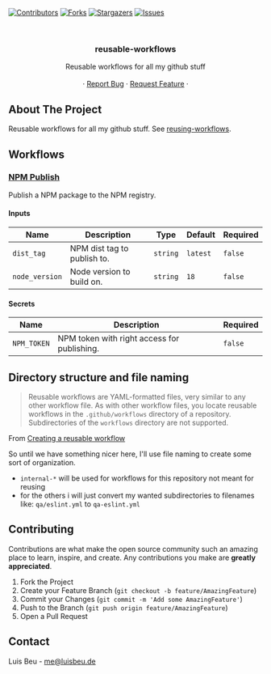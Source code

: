 [![Contributors][contributors-shield]][contributors-url]
[![Forks][forks-shield]][forks-url]
[![Stargazers][stars-shield]][stars-url]
[![Issues][issues-shield]][issues-url]

<!-- PROJECT HEADER -->
<br />
<p align="center">
  <h3 align="center">reusable-workflows</h3>

  <p align="center">
    Reusable workflows for all my github stuff
    <br />
    <br />
    ·
    <a href="https://github.com/beuluis/reusable-workflows/issues">Report Bug</a>
    ·
    <a href="https://github.com/beuluis/reusable-workflows/issues">Request Feature</a>
    ·
  </p>
</p>

<!-- ABOUT THE PROJECT -->

## About The Project

Reusable workflows for all my github stuff. See [reusing-workflows](https://docs.github.com/en/actions/using-workflows/reusing-workflows).

## Workflows

### [NPM Publish](.github/workflows/publish-npm.yml)

Publish a NPM package to the NPM registry.

#### Inputs

| Name           | Description                 | Type     | Default  | Required |
| -------------- | --------------------------- | -------- | -------- | -------- |
| `dist_tag`     | NPM dist tag to publish to. | `string` | `latest` | `false`  |
| `node_version` | Node version to build on.   | `string` | `18`     | `false`  |

#### Secrets

| Name        | Description                                 | Required |
| ----------- | ------------------------------------------- | -------- |
| `NPM_TOKEN` | NPM token with right access for publishing. | `false`  |

## Directory structure and file naming

> Reusable workflows are YAML-formatted files, very similar to any other workflow file. As with other workflow files, you locate reusable workflows in the `.github/workflows` directory of a repository. Subdirectories of the `workflows` directory are not supported.

From [Creating a reusable workflow](https://docs.github.com/en/actions/using-workflows/reusing-workflows#creating-a-reusable-workflow)

So until we have something nicer here, I'll use file naming to create some sort of organization.

- `internal-*` will be used for workflows for this repository not meant for reusing
- for the others i will just convert my wanted subdirectories to filenames like: `qa/eslint.yml` to `qa-eslint.yml`

<!-- CONTRIBUTING -->

## Contributing

Contributions are what make the open source community such an amazing place to learn, inspire, and create. Any contributions you make are **greatly appreciated**.

1. Fork the Project
2. Create your Feature Branch (`git checkout -b feature/AmazingFeature`)
3. Commit your Changes (`git commit -m 'Add some AmazingFeature'`)
4. Push to the Branch (`git push origin feature/AmazingFeature`)
5. Open a Pull Request

<!-- CONTACT -->

## Contact

Luis Beu - me@luisbeu.de

<!-- MARKDOWN LINKS & IMAGES -->
<!-- https://www.markdownguide.org/basic-syntax/#reference-style-links -->

[contributors-shield]: https://img.shields.io/github/contributors/beuluis/reusable-workflows.svg?style=flat-square
[contributors-url]: https://github.com/beuluis/reusable-workflows/graphs/contributors
[forks-shield]: https://img.shields.io/github/forks/beuluis/reusable-workflows.svg?style=flat-square
[forks-url]: https://github.com/beuluis/reusable-workflows/network/members
[stars-shield]: https://img.shields.io/github/stars/beuluis/reusable-workflows.svg?style=flat-square
[stars-url]: https://github.com/beuluis/reusable-workflows/stargazers
[issues-shield]: https://img.shields.io/github/issues/beuluis/reusable-workflows.svg?style=flat-square
[issues-url]: https://github.com/beuluis/reusable-workflows/issues
[license-shield]: https://img.shields.io/github/license/beuluis/reusable-workflows.svg?style=flat-square
